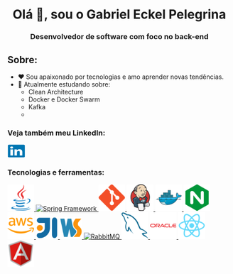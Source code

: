 <h1 align="center">Olá 👋, sou o Gabriel Eckel Pelegrina</h1>
<h3 align="center">Desenvolvedor de software com foco no back-end</h3>

<h2 align="left">Sobre:</h2>

- :heart: Sou apaixonado por tecnologias e amo aprender novas tendências. 
- 🌱 Atualmente estudando sobre:
	- Clean Architecture
	- Docker e Docker Swarm
	- Kafka
	- 

<h3 align="left">Veja também meu LinkedIn:</h3>

<p align="left">
	<a href="https://www.linkedin.com/in/gabriel-eckel-pelegrina-390061b3/" target="blank"><img align="center" src="https://github.com/devicons/devicon/blob/master/icons/linkedin/linkedin-original.svg" alt="Gabriel" height="30" width="40" /></a>

</p>


<h3 align="left">Tecnologias e ferramentas:</h3>

<p align="left"> 
	<a href="#">
		<img src="https://github.com/devicons/devicon/blob/master/icons/java/java-original.svg" alt="Java" width="60" height="60"/>  
    </a>
    <a href="#">
	    <img src="https://www.vectorlogo.zone/logos/springio/springio-ar21.svg" alt="Spring Framework" width="60" height="60"/> 
	</a>
	<a href="#">
		<img src="https://github.com/devicons/devicon/blob/master/icons/git/git-original.svg" alt="git" width="60" height="60"/> 
	</a>
	<a href="#">
		<img src="https://github.com/devicons/devicon/blob/master/icons/jenkins/jenkins-original.svg" alt="Jenkins" width="60" height="60"/> 
	</a>
	<a href="#">
		<img src="https://github.com/devicons/devicon/blob/master/icons/docker/docker-original.svg" alt="Docker" width="60" height="60"/> 
	</a>
	<a href="#">
		<img src="https://github.com/devicons/devicon/blob/master/icons/nginx/nginx-original.svg" alt="Nginx" width="60" height="60"/> 	
	</a>
	<a href="#">
		<img src="https://github.com/devicons/devicon/blob/master/icons/amazonwebservices/amazonwebservices-plain-wordmark.svg" alt="AWS" width="60" height="60"/> 
	</a>
	<a href="#">
		<img src="https://github.com/devicons/devicon/blob/master/icons/intellij/intellij-original.svg" alt="Intellij" width="50" height="50"/> 
	</a>
	<a href="#">
		<img src="https://github.com/devicons/devicon/blob/master/icons/webstorm/webstorm-original.svg" alt="Webstorm" width="50" height="50"/> 
	</a>
	<a href="#">	
		<img src="https://www.vectorlogo.zone/logos/rabbitmq/rabbitmq-ar21.svg" alt="RabbitMQ" width="60" height="60"/> 
	</a>
	<a href="#">
		<img src="https://github.com/devicons/devicon/blob/master/icons/mysql/mysql-original.svg" alt="MySQL" width="60" height="60"/> 
	</a>
	<a href="#">
		<img src="https://github.com/devicons/devicon/blob/master/icons/oracle/oracle-original.svg" alt="ORACLE" width="60" height="60"/> 
	</a>
	<a href="#">
		<img src="https://github.com/devicons/devicon/blob/master/icons/react/react-original.svg" alt="React Native" width="60" height="60"/> 
	</a>
	<a href="#">
		<img src="https://github.com/devicons/devicon/blob/master/icons/angularjs/angularjs-original.svg" alt="Angular 8" width="60" height="60"/> 
	</a>
</p>

<!--
**eckelp/eckelp** is a ✨ _special_ ✨ repository because its `README.md` (this file) appears on your GitHub profile.

Here are some ideas to get you started:

- 🔭 I’m currently working on ...
- 🌱 I’m currently learning ...
- 👯 I’m looking to collaborate on ...
- 🤔 I’m looking for help with ...
- 💬 Ask me about ...
- 📫 How to reach me: ...
- 😄 Pronouns: ...
- ⚡ Fun fact: ...
-->
